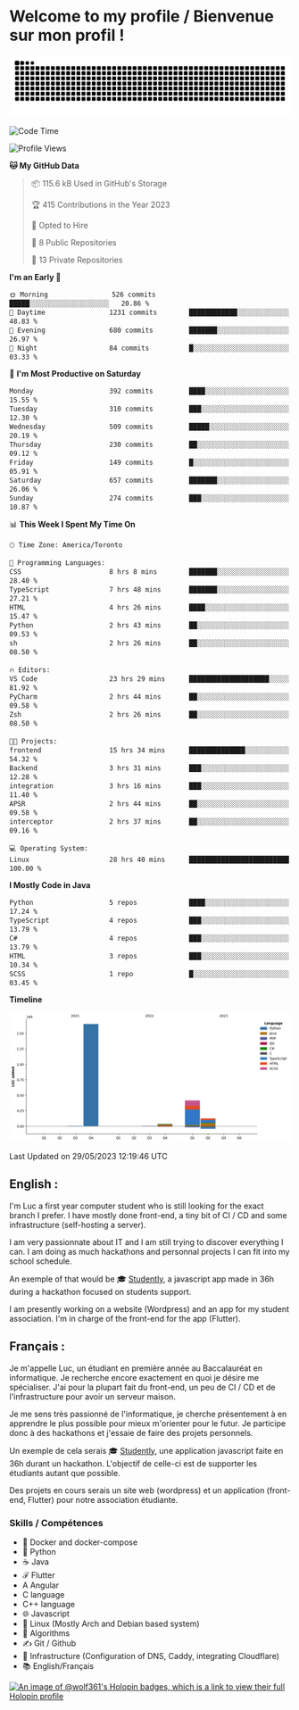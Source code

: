 # Welcome to my profile / Bienvenue sur mon profil !

![snake gif](https://github.com/wolf-361/wolf-361/blob/output/github-contribution-grid-snake.svg)

<!--START_SECTION:waka-->
![Code Time](http://img.shields.io/badge/Code%20Time-134%20hrs%2020%20mins-blue)

![Profile Views](http://img.shields.io/badge/Profile%20Views-0-blue)

**🐱 My GitHub Data** 

> 📦 115.6 kB Used in GitHub's Storage 
 > 
> 🏆 415 Contributions in the Year 2023
 > 
> 💼 Opted to Hire
 > 
> 📜 8 Public Repositories 
 > 
> 🔑 13 Private Repositories 
 > 
**I'm an Early 🐤** 

```text
🌞 Morning                526 commits         █████░░░░░░░░░░░░░░░░░░░░   20.86 % 
🌆 Daytime                1231 commits        ████████████░░░░░░░░░░░░░   48.83 % 
🌃 Evening                680 commits         ███████░░░░░░░░░░░░░░░░░░   26.97 % 
🌙 Night                  84 commits          █░░░░░░░░░░░░░░░░░░░░░░░░   03.33 % 
```
📅 **I'm Most Productive on Saturday** 

```text
Monday                   392 commits         ████░░░░░░░░░░░░░░░░░░░░░   15.55 % 
Tuesday                  310 commits         ███░░░░░░░░░░░░░░░░░░░░░░   12.30 % 
Wednesday                509 commits         █████░░░░░░░░░░░░░░░░░░░░   20.19 % 
Thursday                 230 commits         ██░░░░░░░░░░░░░░░░░░░░░░░   09.12 % 
Friday                   149 commits         █░░░░░░░░░░░░░░░░░░░░░░░░   05.91 % 
Saturday                 657 commits         ███████░░░░░░░░░░░░░░░░░░   26.06 % 
Sunday                   274 commits         ███░░░░░░░░░░░░░░░░░░░░░░   10.87 % 
```


📊 **This Week I Spent My Time On** 

```text
🕑︎ Time Zone: America/Toronto

💬 Programming Languages: 
CSS                      8 hrs 8 mins        ███████░░░░░░░░░░░░░░░░░░   28.40 % 
TypeScript               7 hrs 48 mins       ███████░░░░░░░░░░░░░░░░░░   27.21 % 
HTML                     4 hrs 26 mins       ████░░░░░░░░░░░░░░░░░░░░░   15.47 % 
Python                   2 hrs 43 mins       ██░░░░░░░░░░░░░░░░░░░░░░░   09.53 % 
sh                       2 hrs 26 mins       ██░░░░░░░░░░░░░░░░░░░░░░░   08.50 % 

🔥 Editors: 
VS Code                  23 hrs 29 mins      ████████████████████░░░░░   81.92 % 
PyCharm                  2 hrs 44 mins       ██░░░░░░░░░░░░░░░░░░░░░░░   09.58 % 
Zsh                      2 hrs 26 mins       ██░░░░░░░░░░░░░░░░░░░░░░░   08.50 % 

🐱‍💻 Projects: 
frontend                 15 hrs 34 mins      ██████████████░░░░░░░░░░░   54.32 % 
Backend                  3 hrs 31 mins       ███░░░░░░░░░░░░░░░░░░░░░░   12.28 % 
integration              3 hrs 16 mins       ███░░░░░░░░░░░░░░░░░░░░░░   11.40 % 
APSR                     2 hrs 44 mins       ██░░░░░░░░░░░░░░░░░░░░░░░   09.58 % 
interceptor              2 hrs 37 mins       ██░░░░░░░░░░░░░░░░░░░░░░░   09.16 % 

💻 Operating System: 
Linux                    28 hrs 40 mins      █████████████████████████   100.00 % 
```

**I Mostly Code in Java** 

```text
Python                   5 repos             ████░░░░░░░░░░░░░░░░░░░░░   17.24 % 
TypeScript               4 repos             ███░░░░░░░░░░░░░░░░░░░░░░   13.79 % 
C#                       4 repos             ███░░░░░░░░░░░░░░░░░░░░░░   13.79 % 
HTML                     3 repos             ███░░░░░░░░░░░░░░░░░░░░░░   10.34 % 
SCSS                     1 repo              █░░░░░░░░░░░░░░░░░░░░░░░░   03.45 % 
```



**Timeline**

![Lines of Code chart](https://raw.githubusercontent.com/wolf-361/wolf-361/main/assets/bar_graph.png)


 Last Updated on 29/05/2023 12:19:46 UTC
<!--END_SECTION:waka-->

## English : 

I'm Luc a first year computer student who is still looking for the exact branch I prefer. I have mostly done front-end, a tiny bit of CI / CD and some infrastructure (self-hosting a server).

I am very passionnate about IT and I am still trying to discover everything I can. I am doing as much hackathons and personnal projects I can fit into my school schedule.

An exemple of that would be 🎓 [Studently](https://github.com/wolf-361/Studently-CodeJam12), a javascript app made in 36h during a hackathon focused on students support.

I am presently working on a website (Wordpress) and an app for my student association. I'm in charge of the front-end for the app (Flutter).

## Français :

Je m'appelle Luc, un étudiant en première année au Baccalauréat en informatique. Je recherche encore exactement en quoi je désire me spécialiser. J'ai pour la plupart fait du front-end, un peu de CI / CD et de l'infrastructure pour avoir un serveur maison.

Je me sens très passionné de l'informatique, je cherche présentement à en apprendre le plus possible pour mieux m'orienter pour le futur. Je participe donc à des hackathons et j'essaie de faire des projets personnels.

Un exemple de cela serais 🎓 [Studently](https://github.com/wolf-361/Studently-CodeJam12), une application javascript faite en 36h durant un hackathon. L'objectif de celle-ci est de supporter les étudiants autant que possible.

Des projets en cours serais un site web (wordpress) et un application (front-end, Flutter) pour notre association étudiante.

###  Skills / Compétences

* 🐋 Docker and docker-compose
* 🐍 Python
* ☕ Java
* ℱ Flutter
* A Angular
* C language
* C++ language
* 🌐 Javascript
* 🐧 Linux (Mostly Arch and Debian based system)
* 🧩 Algorithms
* ✍️ Git / Github
* 📜 Infrastructure (Configuration of DNS, Caddy, integrating Cloudflare)
* 📚 English/Français

[![An image of @wolf361's Holopin badges, which is a link to view their full Holopin profile](https://holopin.me/wolf361)](https://holopin.io/@wolf361)


